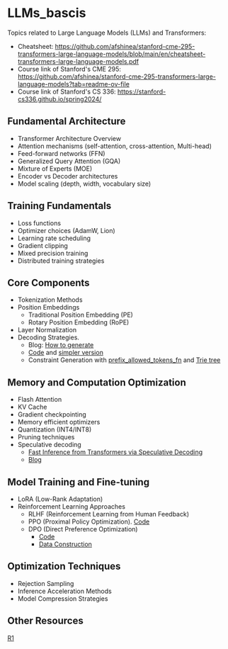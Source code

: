 # LLMs_bascis

Topics related to Large Language Models (LLMs) and Transformers:

* Cheatsheet: https://github.com/afshinea/stanford-cme-295-transformers-large-language-models/blob/main/en/cheatsheet-transformers-large-language-models.pdf
* Course link of Stanford's CME 295: [https://github.com/afshinea/stanford-cme-295-transformers-large-language-models?tab=readme-ov-file
](https://cme295.stanford.edu/)
* Course link of Stanford's CS 336: https://stanford-cs336.github.io/spring2024/

## Fundamental Architecture

* Transformer Architecture Overview
* Attention mechanisms (self-attention, cross-attention, Multi-head)
* Feed-forward networks (FFN)
* Generalized Query Attention (GQA)
* Mixture of Experts (MOE)
* Encoder vs Decoder architectures
* Model scaling (depth, width, vocabulary size)

## Training Fundamentals
* Loss functions
* Optimizer choices (AdamW, Lion)
* Learning rate scheduling
* Gradient clipping
* Mixed precision training
* Distributed training strategies

## Core Components

* Tokenization Methods
* Position Embeddings
  + Traditional Position Embedding (PE)
  + Rotary Position Embedding (RoPE)
* Layer Normalization
* Decoding Strategies.
  + Blog: [How to generate](https://huggingface.co/blog/how-to-generate)
  + [Code](https://github.com/huggingface/transformers/blob/c4d4e8bdbd25d9463d41de6398940329c89b7fb6/src/transformers/generation_utils.py#L101) and [simpler version](https://github.com/karpathy/minGPT/blob/master/mingpt/model.py)
  + Constraint Generation with [prefix_allowed_tokens_fn](https://discuss.huggingface.co/t/example-of-prefix-allowed-tokens-fn-while-text-generation/6635) and [Trie tree](https://github.com/facebookresearch/GENRE/blob/main/genre/trie.py)

## Memory and Computation Optimization
* Flash Attention
* KV Cache
* Gradient checkpointing
* Memory efficient optimizers
* Quantization (INT4/INT8)
* Pruning techniques
* Speculative decoding
   + [Fast Inference from Transformers via Speculative Decoding](https://arxiv.org/pdf/2211.17192)
   + [Blog](https://zhuanlan.zhihu.com/p/651359908)
  
## Model Training and Fine-tuning
* LoRA (Low-Rank Adaptation)
* Reinforcement Learning Approaches
  + RLHF (Reinforcement Learning from Human Feedback)
  + PPO (Proximal Policy Optimization). [Code](https://github.com/deepspeedai/DeepSpeedExamples/blob/master/applications/DeepSpeed-Chat/dschat/rlhf/ppo_trainer.py)
  + DPO (Direct Preference Optimization)
    + [Code](https://github.com/TechxGenus/LightDPO/tree/main)
    +   [Data Construction](https://blog.gopenai.com/build-a-high-quality-dpo-dataset-596a07e574ec) 

## Optimization Techniques

* Rejection Sampling
* Inference Acceleration Methods
* Model Compression Strategies

## Other Resources
[R1](https://github.com/huggingface/open-r1)
  

